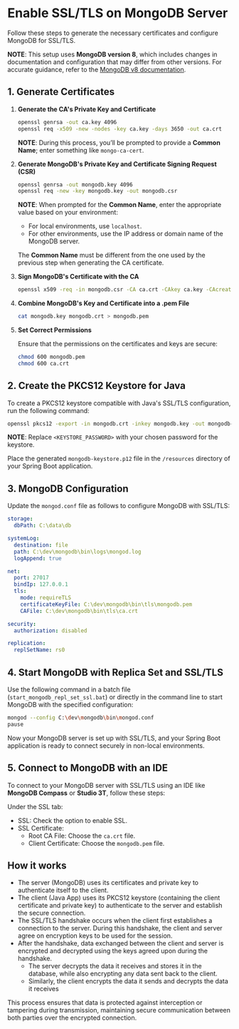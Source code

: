 # Enable SSL/TLS on MongoDB Server

Follow these steps to generate the necessary certificates and configure MongoDB for SSL/TLS.

**NOTE**: This setup uses **MongoDB version 8**, which includes changes in documentation and configuration that may differ from other versions. For accurate guidance, refer to the [MongoDB v8 documentation](https://www.mongodb.com/docs/manual/).

## 1. Generate Certificates

1. **Generate the CA's Private Key and Certificate**

   ```bash
   openssl genrsa -out ca.key 4096
   openssl req -x509 -new -nodes -key ca.key -days 3650 -out ca.crt
   ```

   **NOTE**: During this process, you’ll be prompted to provide a **Common Name**; enter something like `mongo-ca-cert`.

2. **Generate MongoDB's Private Key and Certificate Signing Request (CSR)**

   ```bash
   openssl genrsa -out mongodb.key 4096
   openssl req -new -key mongodb.key -out mongodb.csr
   ```

   **NOTE**: When prompted for the **Common Name**, enter the appropriate value based on your environment:

   - For local environments, use `localhost`.
   - For other environments, use the IP address or domain name of the MongoDB server.

   The **Common Name** must be different from the one used by the previous step when generating the CA certificate.

3. **Sign MongoDB's Certificate with the CA**

   ```bash
   openssl x509 -req -in mongodb.csr -CA ca.crt -CAkey ca.key -CAcreateserial -out mongodb.crt -days 365 -sha256
   ```

4. **Combine MongoDB's Key and Certificate into a .pem File**

   ```bash
   cat mongodb.key mongodb.crt > mongodb.pem
   ```

5. **Set Correct Permissions**

   Ensure that the permissions on the certificates and keys are secure:

   ```bash
   chmod 600 mongodb.pem
   chmod 600 ca.crt
   ```

## 2. Create the PKCS12 Keystore for Java

To create a PKCS12 keystore compatible with Java's SSL/TLS configuration, run the following command:

```bash
openssl pkcs12 -export -in mongodb.crt -inkey mongodb.key -out mongodb-keystore.p12 -name "mongo" -CAfile ca.crt -caname "mongo-ca" -password pass:<KEYSTORE_PASSWORD>
```

**NOTE**: Replace `<KEYSTORE_PASSWORD>` with your chosen password for the keystore.

Place the generated `mongodb-keystore.p12` file in the `/resources` directory of your Spring Boot application.

## 3. MongoDB Configuration

Update the `mongod.conf` file as follows to configure MongoDB with SSL/TLS:

```yaml
storage:
  dbPath: C:\data\db

systemLog:
  destination: file
  path: C:\dev\mongodb\bin\logs\mongod.log
  logAppend: true

net:
  port: 27017
  bindIp: 127.0.0.1
  tls:
    mode: requireTLS
    certificateKeyFile: C:\dev\mongodb\bin\tls\mongodb.pem
    CAFile: C:\dev\mongodb\bin\tls\ca.crt

security:
  authorization: disabled

replication:
  replSetName: rs0
```

## 4. Start MongoDB with Replica Set and SSL/TLS

Use the following command in a batch file (`start_mongodb_repl_set_ssl.bat`) or directly in the command line to start MongoDB with the specified configuration:

```bash
mongod --config C:\dev\mongodb\bin\mongod.conf
pause
```

Now your MongoDB server is set up with SSL/TLS, and your Spring Boot application is ready to connect securely in non-local environments.

## 5. Connect to MongoDB with an IDE

To connect to your MongoDB server with SSL/TLS using an IDE like **MongoDB Compass** or **Studio 3T**, follow these steps:

Under the SSL tab:

- SSL: Check the option to enable SSL.
- SSL Certificate:
  - Root CA File: Choose the `ca.crt` file.
  - Client Certificate: Choose the `mongodb.pem` file.

## How it works

- The server (MongoDB) uses its certificates and private key to authenticate itself to the client.
- The client (Java App) uses its PKCS12 keystore (containing the client certificate and private key) to authenticate to the server and establish the secure connection.
- The SSL/TLS handshake occurs when the client first establishes a connection to the server. During this handshake, the client and server agree on encryption keys to be used for the session.
- After the handshake, data exchanged between the client and server is encrypted and decrypted using the keys agreed upon during the handshake.
  - The server decrypts the data it receives and stores it in the database, while also encrypting any data sent back to the client.
  - Similarly, the client encrypts the data it sends and decrypts the data it receives

This process ensures that data is protected against interception or tampering during transmission, maintaining secure communication between both parties over the encrypted connection.
